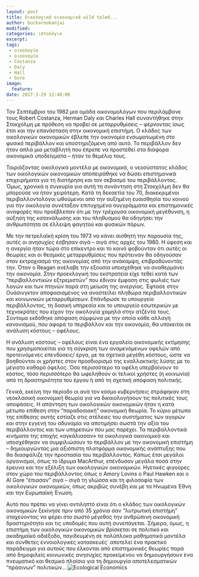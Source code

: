 ```yaml
---
layout: post
title: Οικολογικά οικονομικά wild taled...
author: buckaroobanjai
modified:
categories: ιστολόγιο
excerpt:
tags:
 - οικολογία
 - οικονομία
 - Costanza
 - Daly
 - Hall
 - Gore
image:
  feature:
date: 2017-3-29 12:40:00
---
```


Τον Σεπτέμβριο του 1982 μια ομάδα οικονομολόγων που περιλάμβανε τους Robert Costanza, Herman Daly και Charles Hall συναντήθηκε στην Στοκχόλμη με πρόθεση να προβεί σε μεταρρυθμίσεις – φέρνοντας ίσως έτσι και την επανάσταση στην οικονομική επιστήμη. Ο κλάδος των οικολογικών οικονομικών έβλεπε την οικονομία ενσωματωμένη στο φυσικό περιβάλλον και υποστηριζόμενη από αυτό. Το περιβάλλον δεν ήταν απλά μια μεταβλητή που έπρεπε να προστεθεί στα διάφορα οικονομικά υποδείγματα – ήταν το θεμέλιο τους.

Ταιριάζοντας οικολογικά μοντέλα με οικονομικά, ο νεοσύστατος κλάδος των οικολογικών οικονομικών αποπειράθηκε να δώσει επιστημονικά επιχειρήματα για τη διατήρηση και τον σεβασμό του περιβάλλοντος. Όμως, χρονικά η συγκυρία για αυτή τη συνάντηση στη Στοκχόλμη δεν θα μπορούσε να ήταν χειρότερη. Κατά τη δεκαετία του 70, διακεκριμένοι περιβαλλοντολόγοι ωθούμενοι από την αυξημένη ευαισθησία του κοινού για την οικολογία συνέταξαν επιτυχημένα συγγράμματα και επιστημονικές αναφορές που προέβλεπαν ότι με την τρέχουσα οικονομική μεγέθυνση, η αύξηση της κατανάλωσης και του πληθυσμού θα οδηγήσει την ανθρωπότητα σε έλλειψη φαγητού και φυσικών πόρων. 

Με την πετρελαϊκή κρίση του 1973 να κάνει αισθητή την παρουσία της, αυτές οι ανησυχίες έσβησαν σιγά – σιγά στις αρχές του 1980. Η ύφεση και η ανεργία ήταν τώρα στο επίκεντρο και το κοινό φοβούνταν ότι αυτές οι θεωρίες και οι θεσμικές μεταρρυθμίσεις που πρότειναν θα οδηγούσαν στον εκτροχιασμό της οικονομίας από την ανάκαμψη, επιβραδύνοντάς την.  Όταν ο Reagan ανέλαβε την εξουσία υποσχέθηκε να αναθερμάνει την οικονομία. Στην προεκλογική του εκστρατεία είχε τεθεί κατά των “περιβαλλοντικών εξτρεμιστών” που έδιναν έμφαση στις φωλιές των λαγών και των πτηνών παρά στη μείωση της ανεργίας. Έφτασε στην Ουάσινγκτον αποφασισμένος να αναστείλει πληθώρα περιβαλλοντικών και κοινωνικών μεταρρυθμίσεων. Επάνδρωσε το υπουργείο περιβάλλοντος, τη δασική υπηρεσία και το υπουργείο εσωτερικών με τεχνοκράτες που είχαν την οικολογία χαμηλά στην ατζέντα τους. Σύντομα εκδόθηκε απόφαση σύμφωνα με την οποία κάθε αλλαγή κανονισμού, που αφορά το περιβάλλον και την οικονομία, θα υπόκειται σε ανάλυση κόστους – οφέλους. 

Η ανάλυση κόστους – οφέλους είναι ένα εργαλείο οικονομικής εκτίμησης που χρησιμοποιείται για τη σύγκριση των αναμενόμενων οφελών από προτεινόμενες επενδύσεις/ έργα, με τα σχετικά μεγέθη κόστους, ώστε να βοηθούνται οι χρήστες στον προσδιορισμό της εναλλακτικής λύσης με το μέγιστο καθαρό όφελος. Όσο περισσότερο τα οφέλη υπερβαίνουν το κόστος, τόσο περισσότερο θα ωφεληθούν οι τελικοί χρήστες (η κοινωνία) από τη δραστηριότητα του έργου ή από τη σχετική απόφαση πολιτικής.

Γενικά, εκείνη την περίοδο οι ανά τον κόσμο κυβερνήσεις στράφηκαν στη νεοκλασική οικονομική θεωρία για να δικαιολογήσουν τις πολιτικές τους αποφάσεις. Η απάντηση των οικολογικών οικονομικών ήταν η κατά μέτωπο επίθεση στην “παραδοσιακή” οικονομική θεωρία. Το κύριο μέτωπο της επίθεσης αυτής εστίαζε στις ατέλειες του συστήματος των αγορών και στην εγγενή του αδυναμία να αποτιμήσει σωστά την αξία του περιβάλλοντος και των υπηρεσιών που μας παρέχει. Τα περιβαλλοντικά κινήματα της εποχής «αγκάλιασαν» τα οικολογικά οικονομικά και υποσχέθηκαν να συμφιλιώσουν το περιβάλλον με την οικονομική επιστήμη – δημιουργώντας μια αξιόπιστη πλατφόρμα οικονομικής ανάπτυξης που θα διασφάλιζε την προστασία του περιβάλλοντος. Κάπως έτσι μεγάλοι οργανισμοί, όπως το ίδρυμα MacArthur, επένδυσαν μεγάλα ποσά στην έρευνα και την εξέλιξη των οικολογικών οικονομικών. Ηγετικές φιγούρες στον χώρο του περιβάλλοντος όπως ο Amory Lovins ο Paul Hawken και ο Al Gore “έπιασαν” σιγά – σιγά τη γλώσσα και τη φιλοσοφία των οικολογικών οικονομικών, όπως ακριβώς συνέβη και με τα Ηνωμένα Έθνη και την Ευρωπαϊκή Ένωση.

Αυτό που πρέπει να γίνει αντιληπτό είναι ότι ο κλάδος των οικολογικών οικονομικών ξεκίνησε πριν από 35 χρόνια σαν “λυτρωτική επιστήμη” στοχεύοντας να φέρει στο σωστό μέγεθος την ανθρώπινη οικονομική δραστηριότητα και τις υποδομές που αυτή συνεπάγεται. Σήμερα, όμως, η επιστήμη των οικολογικών οικονομικών βρίσκεται σε πολιτικό και ακαδημαϊκό αδιέξοδο, παγιδευμένη σε πολύπλοκα μαθηματικά μοντέλα και σύνθετες εννοιολογικές κατασκευές˙ αποτελεί ένα πρακτικό παράδειγμα για αυτούς που έλκονται από επιστημονικές θεωρίες παρά από δημοφιλείς κοινωνικές ανησυχίες προκείμενου να δημιουργήσουν ένα πνευματικό και θεσμικό πλαίσιο για τη δημιουργία αποτελεσματικών “πράσινων” πολιτικών...
![Ecological Economics](http://i.imgur.com/WU7zBMT.jpg)


    

